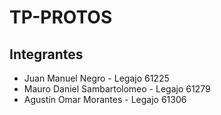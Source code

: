 # TP-PROTOS

## Integrantes
+ Juan Manuel Negro - Legajo 61225
+ Mauro Daniel Sambartolomeo - Legajo 61279
+ Agustín Omar Morantes - Legajo 61306

